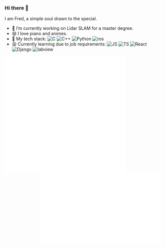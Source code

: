 ### Hi there 👋
I am Fred, a simple soul drawn to the special.
<!-- - 📫 How to reach me: ... -->
- 🔭 I’m currently working on Lidar SLAM for a master degree.
- 😄 I love piano and animes. 
- 🚀 My tech stack: <img src="https://img.shields.io/badge/C-00599C.svg?logo=c&logoColor=white" alt="C" > <img src="https://img.shields.io/badge/C++-00599C.svg?logo=c%2B%2B&logoColor=white" alt="C++" > <img src="https://img.shields.io/badge/Python-14354C.svg?logo=python&logoColor=white" alt="Python" > <img src="https://img.shields.io/badge/ROS-22314E.svg?logo=ros&logoColor=white" alt="ros" >
- 😩 Currently learning due to job requirements: <img src="https://img.shields.io/badge/JavaScript-323330.svg?logo=javascript&logoColor=F7DF1E" alt="JS" > <img src="https://img.shields.io/badge/TypeScript-007ACC.svg?logo=typescript&logoColor=white" alt="TS" > <img src="https://img.shields.io/badge/React-20232a.svg?logo=react&logoColor=61DAFB" alt="React" > <img src="https://img.shields.io/badge/Django-092E20.svg?logo=django&logoColor=white" alt="Django" > <img src="https://img.shields.io/badge/LabView-41BF47?logo=labview&logoColor=white" alt="labview" >

<!-- c/c++, python -->
<!-- JS/TS React Node django -->
<!-- Labview -->
<!--  <p align="center"> -->
<!-- <img src="https://img.shields.io/badge/NodeJS-3776AB?style=for-the-badge&logo=nodedotjs" alt="Node" height="25" style="vertical-align:top; margin:4px"> -->

<!--
<p>
<img src="https://img.shields.io/badge/C-A8B9CC?style=for-the-badge&logo=c" alt="C" height="25" style="vertical-align:top; margin:4px">
<img src="https://img.shields.io/badge/C++-00599C?style=for-the-badge&logo=c%2B%2B" alt="C++" height="25" style="vertical-align:top; margin:4px">
<img src="https://img.shields.io/badge/Python-3776AB?style=for-the-badge&logo=python" alt="Python" height="25" style="vertical-align:top; margin:4px">
<img src="https://img.shields.io/badge/ROS-22314E?style=for-the-badge&logo=ros" alt="ros" height="25" style="vertical-align:top; margin:4px">
</p>

- Currently I’m also learning more such as web development due to job requirements:
<p>
<img src="https://img.shields.io/badge/JS-F7DF1E?style=for-the-badge&logo=javascript" alt="JS" height="25" style="vertical-align:top; margin:4px">
<img src="https://img.shields.io/badge/TS-3776AB?style=for-the-badge&logo=typescript" alt="TS" height="25" style="vertical-align:top; margin:4px">
<img src="https://img.shields.io/badge/React-3776AB?style=for-the-badge&logo=react" alt="React" height="25" style="vertical-align:top; margin:4px">
<img src="https://img.shields.io/badge/React-3776AB?style=for-the-badge&logo=react" alt="React" height="25" style="vertical-align:top; margin:4px">
<img src="https://img.shields.io/badge/Django-092E20?style=for-the-badge&logo=django" alt="Django" height="25" style="vertical-align:top; margin:4px">
<img src="https://img.shields.io/badge/LabVIEW-FFDB00?style=for-the-badge&logo=labview" alt="LabVIEW" height="25" style="vertical-align:top; margin:4px">
</p>
-->

<!-- ![Metrics](/github-metrics.svg)-->

<center>
  <img align="left" src="/github-metrics.svg" width="390" />
  <img align="right" src="/metrics.plugin.anilist.svg" width="390" /> 
</center>
